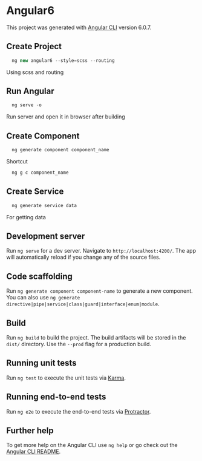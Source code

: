 # Angular6

This project was generated with [Angular CLI](https://github.com/angular/angular-cli) version 6.0.7.

## Create Project

```javascript
  ng new angular6 --style=scss --routing
```
Using scss and routing

## Run Angular

```javascript
  ng serve -o
```
Run server and open it in browser after building

## Create Component

```javascript
  ng generate component component_name
```

Shortcut

```javascript
  ng g c component_name
```

## Create Service

```javascript
  ng generate service data
```

For getting data

## Development server

Run `ng serve` for a dev server. Navigate to `http://localhost:4200/`. The app will automatically reload if you change any of the source files.

## Code scaffolding

Run `ng generate component component-name` to generate a new component. You can also use `ng generate directive|pipe|service|class|guard|interface|enum|module`.

## Build

Run `ng build` to build the project. The build artifacts will be stored in the `dist/` directory. Use the `--prod` flag for a production build.

## Running unit tests

Run `ng test` to execute the unit tests via [Karma](https://karma-runner.github.io).

## Running end-to-end tests

Run `ng e2e` to execute the end-to-end tests via [Protractor](http://www.protractortest.org/).

## Further help

To get more help on the Angular CLI use `ng help` or go check out the [Angular CLI README](https://github.com/angular/angular-cli/blob/master/README.md).
